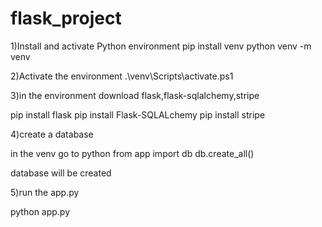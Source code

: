 # flask_project
1)Install and activate Python environment
pip install venv
python venv -m venv

2)Activate the environment
.\venv\Scripts\activate.ps1

3)in the environment download flask,flask-sqlalchemy,stripe

pip install flask
pip install Flask-SQLALchemy
pip install stripe

4)create a database

in the venv go to
python
from app import db
db.create_all()

database will be created

5)run the app.py

python app.py
